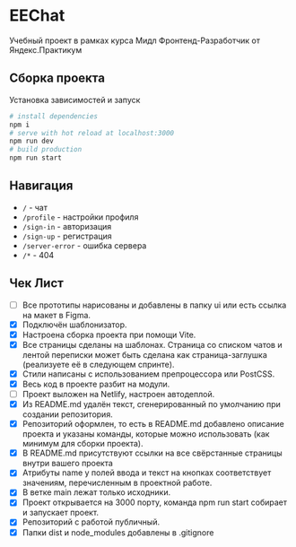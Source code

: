 # EEChat
Учебный проект в рамках курса Мидл Фронтенд-Разработчик от Яндекс.Практикум

## Сборка проекта
Установка зависимостей и запуск
```bash
# install dependencies
npm i  
# serve with hot reload at localhost:3000
npm run dev
# build production
npm run start
```

## Навигация
- `/` - чат
- `/profile` - настройки профиля
- `/sign-in` - авторизация
- `/sign-up` - регистрация
- `/server-error` - ошибка сервера
- `/*` - 404

## Чек Лист
- [ ] Все прототипы нарисованы и добавлены в папку ui или есть ссылка на макет в Figma.
- [x] Подключён шаблонизатор. 
- [x] Настроена сборка проекта при помощи Vite.
- [x] Все страницы сделаны на шаблонах. Страница со списком чатов и лентой переписки может быть
сделана как страница-заглушка (реализуете её в следующем спринте).
- [x] Стили написаны с использованием препроцессора или PostCSS.
- [x] Весь код в проекте разбит на модули.
- [ ] Проект выложен на Netlify, настроен автодеплой.
- [x] Из README.md удалён текст, сгенерированный по умолчанию при создании репозитория.
- [x] Репозиторий оформлен, то есть в README.md добавлено описание проекта и указаны команды, которые
можно использовать (как минимум для сборки проекта).
- [x] В README.md присутствуют ссылки на все свёрстанные страницы внутри вашего проекта
- [x] Атрибуты name у полей ввода и текст на кнопках соответствует значениям, перечисленным в проектной
работе.
- [x] В ветке main лежат только исходники.
- [x] Проект открывается на 3000 порту, команда npm run start собирает и запускает проект.
- [x] Репозиторий с работой публичный.
- [x] Папки dist и node_modules добавлены в .gitignore
